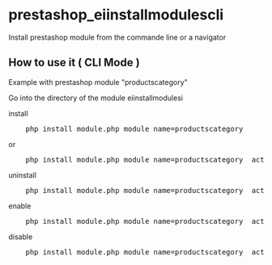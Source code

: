 # prestashop_eiinstallmodulescli
Install prestashop module from the commande line or a navigator

How to use it ( CLI Mode )
----

Example with prestashop module "productscategory"

Go into the directory of the module eiinstallmodulesi

install
<pre>
	php install_module.php module_name=productscategory 
</pre>
  or 
<pre>
	php install_module.php module_name=productscategory  action=install
</pre>

uninstall
<pre>
	php install_module.php module_name=productscategory  action=uninstall
</pre>

enable
<pre>
	php install_module.php module_name=productscategory  action=enable
</pre>

disable
<pre>
	php install_module.php module_name=productscategory  action=disable
</pre>

  
